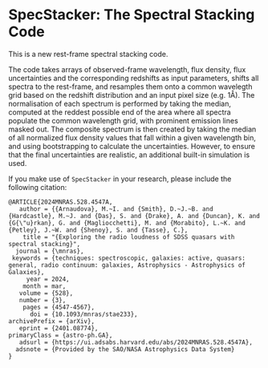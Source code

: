 # SpecStacker: The Spectral Stacking Code
This is a new rest-frame spectral stacking code.

The code takes arrays of observed-frame wavelength, flux density, flux uncertainties and the corresponding redshifts as input parameters, shifts all spectra to the rest-frame, and resamples them onto a common wavelegth grid based on the redshift distribution and an input pixel size (e.g. 1Å). The normalisation of each spectrum is performed by taking the median, computed at the reddest possible end of the area where all spectra populate the common wavelength grid, with prominent emission lines masked out. The composite spectrum is then created by taking the median of all normalized flux density values that fall within a given wavelength bin, and using bootstrapping to calculate the uncertainties. However, to ensure that the final uncertainties are realistic, an additional built-in simulation is used. 


If you make use of `SpecStacker` in your research, please include the following citation:

    @ARTICLE{2024MNRAS.528.4547A,
       author = {{Arnaudova}, M.~I. and {Smith}, D.~J.~B. and {Hardcastle}, M.~J. and {Das}, S. and {Drake}, A. and {Duncan}, K. and {G{\"u}rkan}, G. and {Magliocchetti}, M. and {Morabito}, L.~K. and {Petley}, J.~W. and {Shenoy}, S. and {Tasse}, C.},
        title = "{Exploring the radio loudness of SDSS quasars with spectral stacking}",
      journal = {\mnras},
     keywords = {techniques: spectroscopic, galaxies: active, quasars: general, radio continuum: galaxies, Astrophysics - Astrophysics of Galaxies},
         year = 2024,
        month = mar,
       volume = {528},
       number = {3},
        pages = {4547-4567},
          doi = {10.1093/mnras/stae233},
    archivePrefix = {arXiv},
       eprint = {2401.08774},
    primaryClass = {astro-ph.GA},
       adsurl = {https://ui.adsabs.harvard.edu/abs/2024MNRAS.528.4547A},
      adsnote = {Provided by the SAO/NASA Astrophysics Data System}
    }

